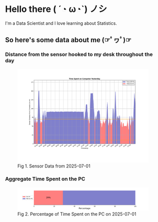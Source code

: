 
# Hello there ( ´◔ ω◔`) ノシ

I'm a Data Scientist and I love learning about Statistics.

## So here's some data about me (☞ﾟヮﾟ)☞


### Distance from the sensor hooked to my desk throughout the day
<figure>
  <picture>
    <source media="(prefers-color-scheme: dark)" srcset="Pi/readme/graphs/lineplot/dark-plot-2025-07-01.png">
    <source media="(prefers-color-scheme: light)" srcset="Pi/readme/graphs/lineplot/light-plot-2025-07-01.png">
    <img alt="Shows a black logo in light color mode and a white one in dark color mode." src="Pi/readme/graphs/lineplot/light-plot-2025-07-01.png">
  </picture>
  <figcaption>Fig 1. Sensor Data from 2025-07-01</figcaption>
</figure>



### Aggregate Time Spent on the PC
<figure>
  <picture>
    <source media="(prefers-color-scheme: dark)" srcset="Pi/readme/graphs/barplot/dark-plot-2025-07-01.png">
    <source media="(prefers-color-scheme: light)" srcset="Pi/readme/graphs/barplot/light-plot-2025-07-01.png">
    <img alt="Shows a black logo in light color mode and a white one in dark color mode." src="Pi/readme/graphs/barplot/light-plot-2025-07-01.png">
  </picture>
  <figcaption>Fig 2. Percentage of Time Spent on the PC on 2025-07-01</figcaption>
</figure>
